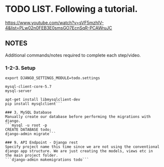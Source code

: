# TODO LIST. Following a tutorial.

https://www.youtube.com/watch?v=sVF5mzhlV-4&list=PLw02n0FEB3E0smsGO7EcnSqR-PCAWruJC

## NOTES
Additional commands/notes required to complete each step/video.

### 1-2-3. Setup
```export PYTHONPATH=$PYTHONPATH:/vagrant/www
export DJANGO_SETTINGS_MODULE=todo.settings

mysql-client-core-5.7
mysql-server

apt-get install libmysqlclient-dev
pip install mysqlclient```

### 3. MySQL Database
Manually create our database before performing the migrations with django.
```mysql -u root -p
CREATE DATABASE todo;
django-admin migrate```

### 9. API Endpoint - Django rest
Specify project name this time since we are not using the conventional django app structure. We are just creating the models, views etc in the main project folder.
```django-admin makemigrations todo```
